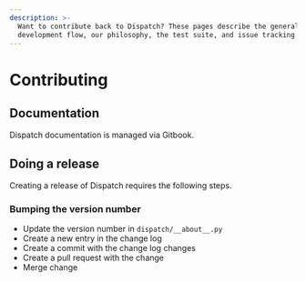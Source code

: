 ```yaml
---
description: >-
  Want to contribute back to Dispatch? These pages describe the general
  development flow, our philosophy, the test suite, and issue tracking.
---
```


# Contributing

## Documentation

Dispatch documentation is managed via Gitbook.

## Doing a release

Creating a release of Dispatch requires the following steps.

### Bumping the version number

* Update the version number in `dispatch/__about__.py`
* Create a new entry in the change log
* Create a commit with the change log changes
* Create a pull request with the change
* Merge change

